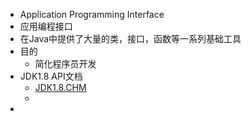 - Application Programming Interface
- 应用编程接口
- 在Java中提供了大量的类，接口，函数等一系列基础工具
- 目的
	- 简化程序员开发
- JDK1.8 API文档
	- [JDK1.8.CHM](../assets/JDK1.8_1649904511236_0.CHM)
	-
-